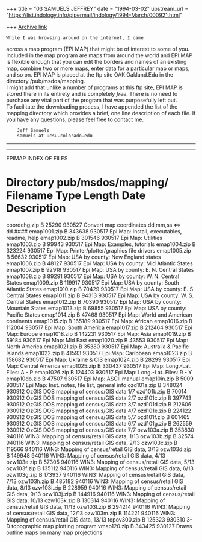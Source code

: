 +++
title = "03 SAMUELS JEFFREY"
date = "1994-03-02"
upstream_url = "https://list.indology.info/pipermail/indology/1994-March/000921.html"

+++
[Archive link](https://list.indology.info/pipermail/indology/1994-March/000921.html)

	While I was browsing around on the internet, I came 
across a map program (EPI MAP) that might be of interest 
to some of you.  Included in the map program are maps 
from around the world and EPI MAP is flexible enough that 
you can edit the borders and names of an existing map, 
combine two or more maps, enter data for a particular map 
or maps, and so on.  EPI MAP is placed at the ftp site 
OAK.Oakland.Edu in the directory /pub/msdos/mapping.  
	I might add that unlike a number of programs at this 
ftp site, EPI MAP is stored there in its entirety and is 
completely _free_.  There is no need to purchase any 
vital part of the program that was purposefully left out.  
	To facilitate the downloading process, I have 
appended the list of the mapping directory which provides 
a brief, one line description of each file.  If you have 
any questions, please feel free to contact me.

		Jeff Samuels
		samuels at ucsu.colorado.edu


---------------------------------------------------------
----


EPIMAP INDEX OF FILES

Directory pub/msdos/mapping/
 Filename   Type Length   Date    Description
==============================================
coordchg.zip  B   25290  930527  Convert map coordinates 
dd,mm,ss <=> dd.####
emap1001.zip  B  343638  930517  Epi Map: Install, 
executables, readme, help
emap1002.zip  B  301546  930517  Epi Map: Utilities
emap1003.zip  B   99943  930517  Epi Map: Examples, 
tutorials
emap1004.zip  B  323224  930517  Epi Map: 
Printer/plotter/graphics file drivers
emap1005.zip  B   56632  930517  Epi Map: USA by county: 
New England states
emap1006.zip  B   48127  930517  Epi Map: USA by county: 
Mid Atlantic States
emap1007.zip  B   92918  930517  Epi Map: USA by county: 
E. N. Central States
emap1008.zip  B   89291  930517  Epi Map: USA by county: 
W. N. Central States
emap1009.zip  B  119917  930517  Epi Map: USA by county: 
South Atlantic States
emap1010.zip  B   70429  930517  Epi Map: USA by county: 
E. S. Central States
emap1011.zip  B   94313  930517  Epi Map: USA by county: 
W. S. Central States
emap1012.zip  B   70390  930517  Epi Map: USA by county: 
Mountain States
emap1013.zip  B   69855  930517  Epi Map: USA by county: 
Pacific States
emap1014.zip  B   47468  930517  Epi Map: World and 
American continents
emap1015.zip  B  165189  930517  Epi Map: African
emap1016.zip  B  112004  930517  Epi Map: South America
emap1017.zip  B  212464  930517  Epi Map: Europe
emap1018.zip  B  142231  930517  Epi Map: Asia
emap1019.zip  B   59184  930517  Epi Map: Mid East
emap1020.zip  B   43553  930517  Epi Map: North America
emap1021.zip  B   35380  930517  Epi Map: Australia & 
Pacific Islands
emap1022.zip  B   41593  930517  Epi Map: Caribbean
emap1023.zip  B  158682  930517  Epi Map: Ukraine & CIS
emap1024.zip  B   28299  930517  Epi Map: Central America
emap1025.zip  B  330437  930517  Epi Map: Long.-Lat. 
Files: A - P
emap1026.zip  B  124403  930517  Epi Map: Long.-Lat. 
Files: R - Y
emap10do.zip  B   47507  930517  Epi Map: ASCII manual
emap10in.zip  B    5009  930517  Epi Map: Inst. notes, 
file list, general info
ozd101a.zip   B  348024  930912  OzGIS DOS mapping of 
census/GIS data 1/7
ozd101b.zip   B   70014  930912  OzGIS DOS mapping of 
census/GIS data 2/7
ozd101c.zip   B  397743  930912  OzGIS DOS mapping of 
census/GIS data 3/7
ozd101d.zip   B  212606  930912  OzGIS DOS mapping of 
census/GIS data 4/7
ozd101e.zip   B  224122  930912  OzGIS DOS mapping of 
census/GIS data 5/7
ozd101f.zip   B  601465  930912  OzGIS DOS mapping of 
census/GIS data 6/7
ozd101g.zip   B  262559  930912  OzGIS DOS mapping of 
census/GIS data 7/7
ozw103a.zip   B  353830  940116  WIN3: Mapping of 
census/retail GIS data, 1/13
ozw103b.zip   B   32574  940116  WIN3: Mapping of 
census/retail GIS data, 2/13
ozw103c.zip   B  119566  940116  WIN3: Mapping of 
census/retail GIS data, 3/13
ozw103d.zip   B  149948  940116  WIN3: Mapping of 
census/retail GIS data, 4/13
ozw103e.zip   B   57305  940116  WIN3: Mapping of 
census/retail GIS data, 5/13
ozw103f.zip   B  135112  940116  WIN3: Mapping of 
census/retail GIS data, 6/13
ozw103g.zip   B  173937  940116  WIN3: Mapping of 
census/retail GIS data, 7/13
ozw103h.zip   B  485182  940116  WIN3: Mapping of 
census/retail GIS data, 8/13
ozw103i.zip   B  228959  940116  WIN3: Mapping of 
census/retail GIS data, 9/13
ozw103j.zip   B  144916  940116  WIN3: Mapping of 
census/retail GIS data, 10/13
ozw103k.zip   B  130314  940116  WIN3: Mapping of 
census/retail GIS data, 11/13
ozw103l.zip   B  294214  940116  WIN3: Mapping of 
census/retail GIS data, 12/13
ozw103m.zip   B  114221  940116  WIN3: Mapping of 
census/retail GIS data, 13/13
topov300.zip  B  125323  930310  3-D topographic map 
plotting program
vmap120.zip   B  343425  930127  Draws outline maps on 
many map projections









